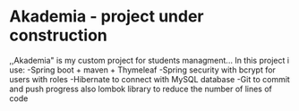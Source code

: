 # Akademia - project under construction
,,Akademia" is my custom project for students managment...
In this project i use: 
-Spring boot + maven + Thymeleaf 
-Spring security with bcrypt for users with roles 
-Hibernate to connect with MySQL database 
-Git to commit and push progress 
also lombok library to reduce the number of lines of code 

